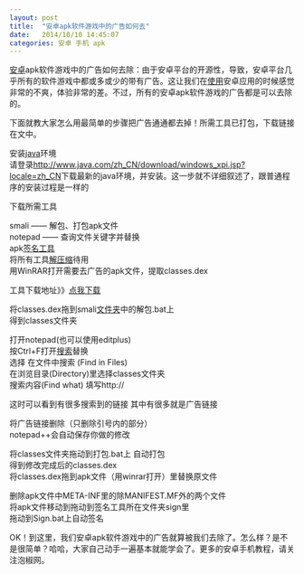 ```yaml
---
layout: post
title:  "安卓apk软件游戏中的广告如何去"
date:   2014/10/10 14:45:07
categories: 安卓 手机 apk
---
```

<p><a href="http://anzhuo.paojiao.cn/">安卓</a>apk软件游戏中的广告如何去除：由于安卓平台的开源性，导致，安卓平台几乎所有的软件游戏中都或多或少的带有广告。这让我们在<a href="http://anzhuo.paojiao.cn/android/softinfo/100208.html">使用</a>安卓应用的时候感觉非常的不爽，体验非常的差。不过，所有的安卓apk软件游戏的广告都是可以去除的。 <p>下面就教大家怎么用最简单的步骤把广告通通都去掉！所需工具已打包，下载链接在文中。 <p>安装<a href="http://shouji.paojiao.cn/platform/java.html">java</a>环境<br>请登录<a href="http://www.java.com/zh_CN/download/windows_xpi.jsp?locale=zh_CN">http://www.java.com/zh_CN/download/windows_xpi.jsp?locale=zh_CN</a>下载最新的java环境，并安装。这一步就不详细叙述了，跟普通程序的安装过程是一样的 <p>下载所需工具 <p>smali —— 解包、打包apk文件<br>notepad —— 查询文件关键字并替换<br>apk<a href="http://anzhuo.paojiao.cn/android/softinfo/57739.html">签名工具</a><br>将所有工具<a href="http://anzhuo.paojiao.cn/android/softinfo/88238.html">解压缩</a>待用<br>用WinRAR打开需要去广告的apk文件，提取classes.dex <p>工具下载地址》》<a href="http://115.com/file/e7qzv9q4#Android%E5%8E%BB%E5%B9%BF%E5%91%8A%E5%B7%A5%E5%85%B7.zip">点我下载</a> <p>将classes.dex拖到smali<a href="http://anzhuo.paojiao.cn/android/softinfo/93680.html">文件夹</a>中的解包.bat上<br>得到classes文件夹 <p>打开notepad(也可以使用editplus)<br>按Ctrl+F打开<a href="http://anzhuo.paojiao.cn/android/softinfo/87225.html">搜索</a>替换<br>选择 在文件中搜索 (Find in Files)<br>在浏览目录(Directory)里选择classes文件夹<br>搜索内容(Find what) 填写http:// <p>这时可以看到有很多搜索到的链接 其中有很多就是广告链接 <p>将广告链接删除（只删除引号内的部分）<br>notepad++会自动保存你做的修改 <p>将classes文件夹拖动到打包.bat上 自动打包<br>得到修改完成后的classes.dex<br>将classes.dex拖到apk文件（用winrar打开）里替换原文件 <p>删除apk文件中META-INF里的除MANIFEST.MF外的两个文件<br>将apk文件移动到拖动到签名工具所在文件夹sign里<br>拖动到Sign.bat上自动签名 <p>OK！到这里，我们安卓apk软件游戏中的广告就算被我们去除了。怎么样？是不是很简单？哈哈，大家自己动手一遍基本就能学会了。更多的安卓手机教程，请关注泡椒网。  